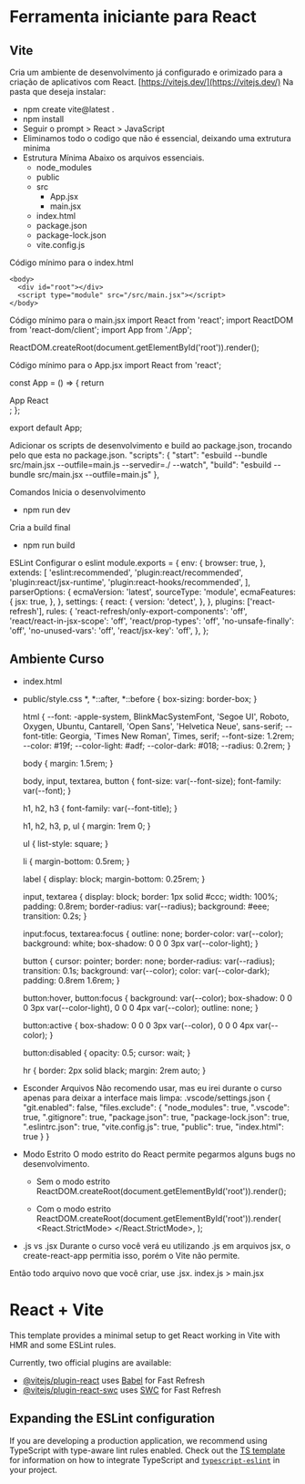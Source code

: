 # Ferramenta iniciante para React

## Vite
Cria um ambiente de desenvolvimento já configurado e orimizado para a criação de aplicativos com React.
  [https://vitejs.dev/](https://vitejs.dev/)
Na pasta que deseja instalar:
- npm create vite@latest .
- npm install
- Seguir o prompt > React > JavaScript
- Eliminamos todo o codigo que não é essencial, deixando uma extrutura minima
- Estrutura Mínima
Abaixo os arquivos essenciais.
  - node_modules
  - public
  - src
    - App.jsx
    - main.jsx
  - index.html
  - package.json
  - package-lock.json
  - vite.config.js

Código mínimo para o index.html
  <!DOCTYPE html>
  <html lang="pt-BR">
    <head>
      <meta charset="UTF-8" />
      <meta name="viewport" content="width=device-width, initial-scale=1.0" />
      <title>React</title>
    </head>

    <body>
      <div id="root"></div>
      <script type="module" src="/src/main.jsx"></script>
    </body>
  </html>

Código mínimo para o main.jsx
  import React from 'react';
  import ReactDOM from 'react-dom/client';
  import App from './App';

  ReactDOM.createRoot(document.getElementById('root')).render(<App />);

Código mínimo para o App.jsx
  import React from 'react';

  const App = () => {
    return <div>App React</div>;
  };

  export default App;

Adicionar os scripts de desenvolvimento e build ao package.json, trocando pelo que esta no package.json.
"scripts": {
  "start": "esbuild --bundle src/main.jsx --outfile=main.js --servedir=./ --watch",
  "build": "esbuild --bundle src/main.jsx --outfile=main.js"
},

Comandos
Inicia o desenvolvimento
- npm run dev

Cria a build final
- npm run build

ESLint
Configurar o eslint
  module.exports = {
    env: {
      browser: true,
    },
    extends: [
      'eslint:recommended',
      'plugin:react/recommended',
      'plugin:react/jsx-runtime',
      'plugin:react-hooks/recommended',
    ],
    parserOptions: {
      ecmaVersion: 'latest',
      sourceType: 'module',
      ecmaFeatures: {
        jsx: true,
      },
    },
    settings: {
      react: {
        version: 'detect',
      },
    },
    plugins: ['react-refresh'],
    rules: {
      'react-refresh/only-export-components': 'off',
      'react/react-in-jsx-scope': 'off',
      'react/prop-types': 'off',
      'no-unsafe-finally': 'off',
      'no-unused-vars': 'off',
      'react/jsx-key': 'off',
    },
  };

  ## Ambiente Curso
- index.html
<link rel="stylesheet" href="./style.css" />

- public/style.css
  *,
  *::after,
  *::before {
    box-sizing: border-box;
  }

  html {
    --font: -apple-system, BlinkMacSystemFont, 'Segoe UI', Roboto, Oxygen, Ubuntu,
    Cantarell, 'Open Sans', 'Helvetica Neue', sans-serif;
    --font-title: Georgia, 'Times New Roman', Times, serif;
    --font-size: 1.2rem;
    --color: #19f;
    --color-light: #adf;
    --color-dark: #018;
    --radius: 0.2rem;
  }

  body {
    margin: 1.5rem;
  }

  body,
  input,
  textarea,
  button {
    font-size: var(--font-size);
    font-family: var(--font);
  }

  h1,
  h2,
  h3 {
    font-family: var(--font-title);
  }

  h1,
  h2,
  h3,
  p,
  ul {
    margin: 1rem 0;
  }

  ul {
    list-style: square;
  }

  li {
    margin-bottom: 0.5rem;
  }

  label {
    display: block;
    margin-bottom: 0.25rem;
  }

  input,
  textarea {
    display: block;
    border: 1px solid #ccc;
    width: 100%;
    padding: 0.8rem;
    border-radius: var(--radius);
    background: #eee;
    transition: 0.2s;
  }

  input:focus,
  textarea:focus {
    outline: none;
    border-color: var(--color);
    background: white;
    box-shadow: 0 0 0 3px var(--color-light);
  }

  button {
    cursor: pointer;
    border: none;
    border-radius: var(--radius);
    transition: 0.1s;
    background: var(--color);
    color: var(--color-dark);
    padding: 0.8rem 1.6rem;
  }

  button:hover,
  button:focus {
    background: var(--color);
    box-shadow: 0 0 0 3px var(--color-light), 0 0 0 4px var(--color);
    outline: none;
  }

  button:active {
    box-shadow: 0 0 0 3px var(--color), 0 0 0 4px var(--color);
  }

  button:disabled {
    opacity: 0.5;
    cursor: wait;
  }

  hr {
    border: 2px solid black;
    margin: 2rem auto;
  }

- Esconder Arquivos
Não recomendo usar, mas eu irei durante o curso apenas para deixar a interface mais limpa:
.vscode/settings.json
  {
    "git.enabled": false,
    "files.exclude": {
      "node_modules": true,
      ".vscode": true,
      ".gitignore": true,
      "package.json": true,
      "package-lock.json": true,
      ".eslintrc.json": true,
      "vite.config.js": true,
      "public": true,
      "index.html": true
    }
  }

- Modo Estrito
O modo estrito do React permite pegarmos alguns bugs no desenvolvimento.

  - Sem o modo estrito
    ReactDOM.createRoot(document.getElementById('root')).render(<App />);

  - Com o modo estrito
    ReactDOM.createRoot(document.getElementById('root')).render(
      <React.StrictMode>
        <App />
      </React.StrictMode>,
    );

- .js vs .jsx
Durante o curso você verá eu utilizando .js em arquivos jsx, o create-react-app permitia isso, porém o Vite não permite.

Então todo arquivo novo que você criar, use .jsx.
index.js > main.jsx


# React + Vite

This template provides a minimal setup to get React working in Vite with HMR and some ESLint rules.

Currently, two official plugins are available:

- [@vitejs/plugin-react](https://github.com/vitejs/vite-plugin-react/blob/main/packages/plugin-react) uses [Babel](https://babeljs.io/) for Fast Refresh
- [@vitejs/plugin-react-swc](https://github.com/vitejs/vite-plugin-react/blob/main/packages/plugin-react-swc) uses [SWC](https://swc.rs/) for Fast Refresh

## Expanding the ESLint configuration

If you are developing a production application, we recommend using TypeScript with type-aware lint rules enabled. Check out the [TS template](https://github.com/vitejs/vite/tree/main/packages/create-vite/template-react-ts) for information on how to integrate TypeScript and [`typescript-eslint`](https://typescript-eslint.io) in your project.
